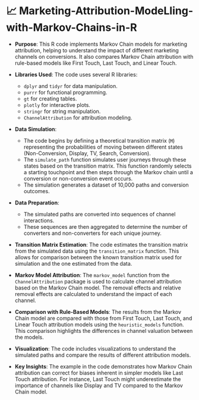 # 📈 Marketing-Attribution-ModeLling-with-Markov-Chains-in-R

*   **Purpose**: This R code implements Markov Chain models for marketing attribution, helping to understand the impact of different marketing channels on conversions. It also compares Markov Chain attribution with rule-based models like First Touch, Last Touch, and Linear Touch.

*   **Libraries Used**: The code uses several R libraries:
    *   `dplyr` and `tidyr` for data manipulation.
    *   `purrr` for functional programming.
    *   `gt` for creating tables.
    *   `plotly` for interactive plots.
    *   `stringr` for string manipulation.
    *   `ChannelAttribution` for attribution modeling.

*   **Data Simulation**:
    *   The code begins by defining a theoretical transition matrix (`M`) representing the probabilities of moving between different states (Non-Conversion, Display, TV, Search, Conversion).
    *   The `simulate_path` function simulates user journeys through these states based on the transition matrix. This function randomly selects a starting touchpoint and then steps through the Markov chain until a conversion or non-conversion event occurs.
    *   The simulation generates a dataset of 10,000 paths and conversion outcomes.

*   **Data Preparation**:
    *   The simulated paths are converted into sequences of channel interactions.
    *   These sequences are then aggregated to determine the number of converters and non-converters for each unique journey.

*   **Transition Matrix Estimation**: The code estimates the transition matrix from the simulated data using the `transition_matrix` function. This allows for comparison between the known transition matrix used for simulation and the one estimated from the data.

*   **Markov Model Attribution**: The `markov_model` function from the `ChannelAttribution` package is used to calculate channel attribution based on the Markov Chain model. The removal effects and relative removal effects are calculated to understand the impact of each channel.

*   **Comparison with Rule-Based Models**: The results from the Markov Chain model are compared with those from First Touch, Last Touch, and Linear Touch attribution models using the `heuristic_models` function. This comparison highlights the differences in channel valuation between the models.

*   **Visualization**: The code includes visualizations to understand the simulated paths and compare the results of different attribution models.

*   **Key Insights**: The example in the code demonstrates how Markov Chain attribution can correct for biases inherent in simpler models like Last Touch attribution. For instance, Last Touch might underestimate the importance of channels like Display and TV compared to the Markov Chain model.
